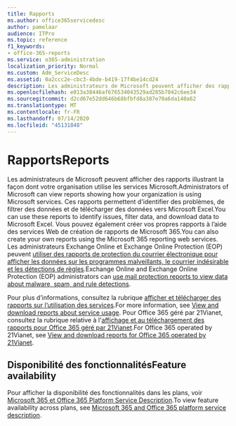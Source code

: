 ```yaml
---
title: Rapports
ms.author: office365servicedesc
author: pamelaar
audience: ITPro
ms.topic: reference
f1_keywords:
- office-365-reports
ms.service: o365-administration
localization_priority: Normal
ms.custom: Adm_ServiceDesc
ms.assetid: 0a2ccc2e-cbc3-4bde-b419-17f4be14cd24
description: Les administrateurs de Microsoft peuvent afficher des rapports illustrant la façon dont votre organisation utilise les services Microsoft. Ces rapports permettent d'identifier des problèmes, de filtrer des données et de télécharger des données vers Microsoft Excel. Vous pouvez également créer vos propres rapports à l’aide des services Web de création de rapports de Microsoft 365. Les administrateurs Exchange Online et Exchange Online Protection (EOP) peuvent utiliser des rapports de protection du courrier électronique pour afficher les données sur les programmes malveillants, le courrier indésirable et les détections de règles.
ms.openlocfilehash: e013a38446af676534043529ad285b7042c6ee34
ms.sourcegitcommit: d2cd67e52dd646b68bfbfd8a387e70a6da140a62
ms.translationtype: MT
ms.contentlocale: fr-FR
ms.lasthandoff: 07/14/2020
ms.locfileid: "45131848"
---
```

# <a name="reports"></a><span data-ttu-id="9e433-106">Rapports</span><span class="sxs-lookup"><span data-stu-id="9e433-106">Reports</span></span>

<span data-ttu-id="9e433-107">Les administrateurs de Microsoft peuvent afficher des rapports illustrant la façon dont votre organisation utilise les services Microsoft.</span><span class="sxs-lookup"><span data-stu-id="9e433-107">Administrators of Microsoft can view reports showing how your organization is using Microsoft services.</span></span> <span data-ttu-id="9e433-108">Ces rapports permettent d'identifier des problèmes, de filtrer des données et de télécharger des données vers Microsoft Excel.</span><span class="sxs-lookup"><span data-stu-id="9e433-108">You can use these reports to identify issues, filter data, and download data to Microsoft Excel.</span></span> <span data-ttu-id="9e433-109">Vous pouvez également créer vos propres rapports à l’aide des services Web de création de rapports de Microsoft 365.</span><span class="sxs-lookup"><span data-stu-id="9e433-109">You can also create your own reports using the Microsoft 365 reporting web services.</span></span> <span data-ttu-id="9e433-110">Les administrateurs Exchange Online et Exchange Online Protection (EOP) peuvent [utiliser des rapports de protection du courrier électronique pour afficher les données sur les programmes malveillants, le courrier indésirable et les détections de règles](https://go.microsoft.com/fwlink/p/?LinkId=401102).</span><span class="sxs-lookup"><span data-stu-id="9e433-110">Exchange Online and Exchange Online Protection (EOP) administrators can [use mail protection reports to view data about malware, spam, and rule detections](https://go.microsoft.com/fwlink/p/?LinkId=401102).</span></span>
  
<span data-ttu-id="9e433-111">Pour plus d’informations, consultez la rubrique [afficher et télécharger des rapports sur l’utilisation des services](https://go.microsoft.com/fwlink/p/?LinkID=270182).</span><span class="sxs-lookup"><span data-stu-id="9e433-111">For more information, see [View and download reports about service usage](https://go.microsoft.com/fwlink/p/?LinkID=270182).</span></span> <span data-ttu-id="9e433-112">Pour Office 365 géré par 21Vianet, consultez la rubrique relative à l'[affichage et au téléchargement des rapports pour Office 365 géré par 21Vianet](https://go.microsoft.com/fwlink/?LinkID=733348&amp;clcid=0x409).</span><span class="sxs-lookup"><span data-stu-id="9e433-112">For Office 365 operated by 21Vianet, see [View and download reports for Office 365 operated by 21Vianet](https://go.microsoft.com/fwlink/?LinkID=733348&amp;clcid=0x409).</span></span>
  
## <a name="feature-availability"></a><span data-ttu-id="9e433-113">Disponibilité des fonctionnalités</span><span class="sxs-lookup"><span data-stu-id="9e433-113">Feature availability</span></span>

<span data-ttu-id="9e433-114">Pour afficher la disponibilité des fonctionnalités dans les plans, voir [Microsoft 365 et Office 365 Platform Service Description](office-365-platform-service-description.md).</span><span class="sxs-lookup"><span data-stu-id="9e433-114">To view feature availability across plans, see [Microsoft 365 and Office 365 platform service description](office-365-platform-service-description.md).</span></span>
  

